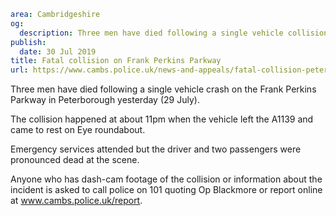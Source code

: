 ```yaml
area: Cambridgeshire
og:
  description: Three men have died following a single vehicle collision on the Frank Perkins Parkway in Peterborough yesterday (29 July).
publish:
  date: 30 Jul 2019
title: Fatal collision on Frank Perkins Parkway
url: https://www.cambs.police.uk/news-and-appeals/fatal-collision-peterborough
```

Three men have died following a single vehicle crash on the Frank Perkins Parkway in Peterborough yesterday (29 July).

The collision happened at about 11pm when the vehicle left the A1139 and came to rest on Eye roundabout.

Emergency services attended but the driver and two passengers were pronounced dead at the scene.

Anyone who has dash-cam footage of the collision or information about the incident is asked to call police on 101 quoting Op Blackmore or report online at www.cambs.police.uk/report.
